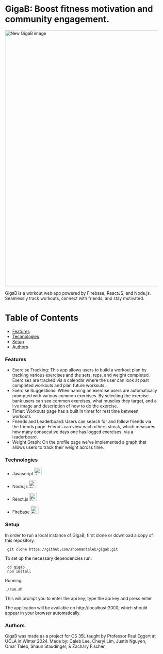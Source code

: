 # GigaB: Boost fitness motivation and community engagement. 


<img width="844" alt="New GigaB image" src="https://github.com/shoomantaleb/gigab/assets/129248303/c1f9b9e0-2ed7-4be5-9ff0-12426b6020e2">

GigaB is a workout web app powered by Firebase, ReactJS, and Node.js. Seamlessly track workouts, connect with friends, and stay motivated.


# Table of Contents
- [Features](#features)
- [Technologies](#technologies)
- [Setup](#setup)
- [Authors](#authors)

 <a name="features">  </a> 
### Features
- Exercise Tracking: This app allows users to build a workout plan by tracking various exercises and the sets, reps, and weight completed. Exercises are tracked via a calendar where the user can look at past completed workouts and plan future workouts.
- Exercise Suggestions: When naming an exercise users are automatically prompted with various common exercises. By selecting the exercise bank users can see common exercises, what muscles they target, and a live image and description of how to do the exercise.
- Timer: Workouts page has a built in timer for rest time between workouts
- Friends and Leaderboard: Users can search for and follow friends via the friends page. Friends can view each others streak, which measures how many consecutive days one has logged exercises, via a leaderboard.
- Weight Graph: On the profile page we've implemented a graph that allows users to track their weight across time. 

### <a name="technologies"> Technologies </a> 
- Javascript <img src="https://github.com/shoomantaleb/gigab/assets/129248303/e815d6f9-d9c0-4223-b33d-acceb414d34c" alt= "Javscript Logo" width = "25">

- Node.js <img src="https://github.com/shoomantaleb/gigab/assets/129248303/9c731510-06d7-4987-b02d-b924584687bd" alt = "NodeJS Logo" width = "25">

  
- React.js <img src="https://github.com/shoomantaleb/gigab/assets/129248303/3b3d63ae-2e7a-4aa2-a364-885aca6c1a6b" alt = "React Logo" width ="25">

- Firebase <img src="https://github.com/shoomantaleb/gigab/assets/129248303/6b8a12d7-b5f9-48a8-867c-87039099c035" alt="Firebase Logo" width="25">

### <a name="setup"> Setup </a> 
In order to run a local instance of GigaB, first clone or download a copy of this repository. 

```shell
 git clone https://github.com/shoomantaleb/gigab.git
```

To set up the necessary dependencies run: 

```shell
 cd gigab
 npm install
```
Running:
```shell
./run.sh
```
This will prompt you to enter the api key, type the api key and press enter

The application will be available on http://localhost:3000, which should appear in your browser automatically.


### <a name="authors"> Authors </a> 

GigaB was made as a project for CS 35L taught by Professor Paul Eggert at UCLA in Winter 2024. Made by: Caleb Lee, Cheryl Lim, Justin Nguyen, Omar Taleb, Shaun Staudinger, & Zachary Fischer,   



